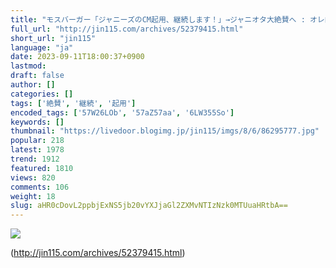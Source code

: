 ```yaml
---
title: "モスバーガー「ジャニーズのCM起用、継続します！」→ジャニオタ大絶賛へ : オレ的ゲーム速報＠刃"
full_url: "http://jin115.com/archives/52379415.html"
short_url: "jin115"
language: "ja"
date: 2023-09-11T18:00:37+0900
lastmod: 
draft: false
author: []
categories: []
tags: ['絶賛', '継続', '起用']
encoded_tags: ['57W26LOb', '57aZ57aa', '6LW355So']
keywords: []
thumbnail: "https://livedoor.blogimg.jp/jin115/imgs/8/6/86295777.jpg"
popular: 218
latest: 1978
trend: 1912
featured: 1810
views: 820
comments: 106
weight: 18
slug: aHR0cDovL2ppbjExNS5jb20vYXJjaGl2ZXMvNTIzNzk0MTUuaHRtbA==
---
```


![](https://livedoor.blogimg.jp/jin115/imgs/8/6/86295777.jpg)



(http://jin115.com/archives/52379415.html)
